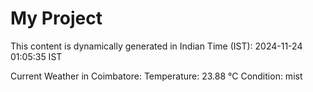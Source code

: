 # My Project

This content is dynamically generated in Indian Time (IST): 2024-11-24 01:05:35 IST


Current Weather in Coimbatore:
Temperature: 23.88 °C
Condition: mist
